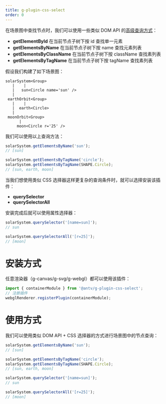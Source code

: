 ```yaml
---
title: g-plugin-css-select
order: 0
---
```


在场景图中查找节点时，我们可以使用一些类似 DOM API 的[高级查询方式](/zh/docs/api/basic/display-object#高级查询)：

-   **getElementById** 在当前节点子树下按 id 查找单一元素
-   **getElementsByName** 在当前节点子树下按 name 查找元素列表
-   **getElementsByClassName** 在当前节点子树下按 className 查找素列表
-   **getElementsByTagName** 在当前节点子树下按 tagName 查找素列表

假设我们构建了如下场景图：

```
solarSystem<Group>
   |    |
   |   sun<Circle name='sun' />
   |
 earthOrbit<Group>
   |    |
   |  earth<Circle>
   |
 moonOrbit<Group>
      |
     moon<Circle r='25' />
```

我们可以使用以上查询方法：

```javascript
solarSystem.getElementsByName('sun');
// [sun]

solarSystem.getElementsByTagName('circle');
solarSystem.getElementsByTagName(SHAPE.Circle);
// [sun, earth, moon]
```

当我们想使用类似 CSS 选择器这样更复杂的查询条件时，就可以选择安装该插件：

-   **querySelector**
-   **querySelectorAll**

安装完成后就可以使用属性选择器：

```js
solarSystem.querySelector('[name=sun]');
// sun

solarSystem.querySelectorAll('[r=25]');
// [moon]
```

# 安装方式

任意渲染器（g-canvas/g-svg/g-webgl）都可以使用该插件：

```js
import { containerModule } from '@antv/g-plugin-css-select';
// 注册插件
webglRenderer.registerPlugin(containerModule);
```

# 使用方式

我们可以使用类似 DOM API + CSS 选择器的方式进行场景图中的节点查询：

```javascript
solarSystem.getElementsByName('sun');
// [sun]

solarSystem.getElementsByTagName('circle');
solarSystem.getElementsByTagName(SHAPE.Circle);
// [sun, earth, moon]

solarSystem.querySelector('[name=sun]');
// sun

solarSystem.querySelectorAll('[r=25]');
// [moon]
```

